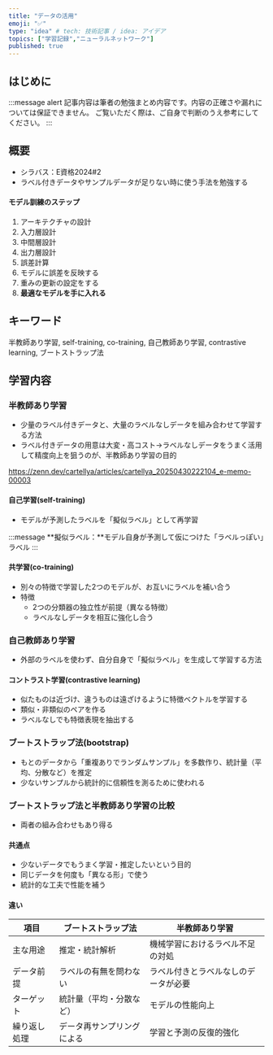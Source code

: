 ```yaml
---
title: "データの活用"
emoji: "✅"
type: "idea" # tech: 技術記事 / idea: アイデア
topics: ["学習記録","ニューラルネットワーク"]
published: true
---
```


## はじめに
:::message alert
記事内容は筆者の勉強まとめ内容です。内容の正確さや漏れについては保証できません。
ご覧いただく際は、ご自身で判断のうえ参考にしてください。
:::


## 概要
- シラバス：E資格2024#2
- ラベル付きデータやサンプルデータが足りない時に使う手法を勉強する


#### モデル訓練のステップ
1. アーキテクチャの設計
2. 入力層設計
3. 中間層設計
4. 出力層設計
5. 誤差計算
6. モデルに誤差を反映する
7. 重みの更新の設定をする
8. **最適なモデルを手に入れる**

## キーワード
半教師あり学習, self-training, co-training, 自己教師あり学習,
contrastive learning, ブートストラップ法

## 学習内容

### 半教師あり学習
- 少量のラベル付きデータと、大量のラベルなしデータを組み合わせて学習する方法
- ラベル付きデータの用意は大変・高コスト→ラベルなしデータをうまく活用して精度向上を狙うのが、半教師あり学習の目的

https://zenn.dev/cartellya/articles/cartellya_20250430222104_e-memo-00003

#### 自己学習(self-training)
- モデルが予測したラベルを「擬似ラベル」として再学習

:::message
**擬似ラベル：**モデル自身が予測して仮につけた「ラベルっぽい」ラベル
:::

#### 共学習(co-training)
- 別々の特徴で学習した2つのモデルが、お互いにラベルを補い合う
- 特徴
    - 2つの分類器の独立性が前提（異なる特徴）
    - ラベルなしデータを相互に強化し合う


### 自己教師あり学習
- 外部のラベルを使わず、自分自身で「擬似ラベル」を生成して学習する方法

#### コントラスト学習(contrastive learning)
- 似たものは近づけ、違うものは遠ざけるように特徴ベクトルを学習する
- 類似・非類似のペアを作る
- ラベルなしでも特徴表現を抽出する


### ブートストラップ法(bootstrap)
- もとのデータから「重複ありでランダムサンプル」を多数作り、統計量（平均、分散など）を推定
- 少ないサンプルから統計的に信頼性を測るために使われる

### ブートストラップ法と半教師あり学習の比較
- 両者の組み合わせもあり得る

#### 共通点
- 少ないデータでもうまく学習・推定したいという目的
- 同じデータを何度も「異なる形」で使う
- 統計的な工夫で性能を補う

#### 違い
| 項目     | ブートストラップ法       | 半教師あり学習                |
| ------ | --------------- | ------------------------------------ |
| 主な用途   | 推定・統計解析     | 機械学習におけるラベル不足の対処        |
| データ前提  | ラベルの有無を問わない | ラベル付きとラベルなしのデータが必要         |
| ターゲット  | 統計量（平均・分散など）    | モデルの性能向上         |
| 繰り返し処理 | データ再サンプリングによる   | 学習と予測の反復的強化         |


